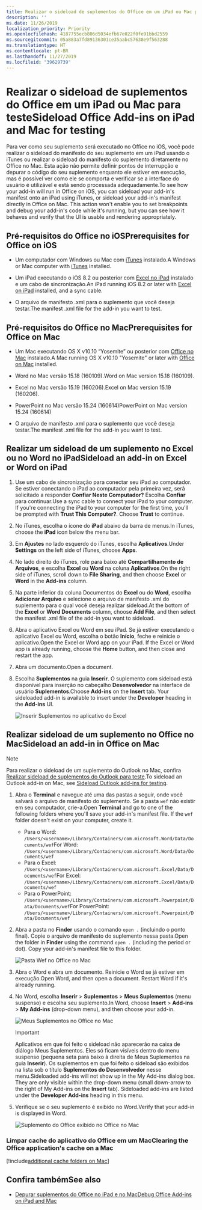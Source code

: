 ```yaml
---
title: Realizar o sideload de suplementos do Office em um iPad ou Mac para teste
description: ''
ms.date: 11/26/2019
localization_priority: Priority
ms.openlocfilehash: 4187755ecb806d5034efb67e022f0fe91bbd2559
ms.sourcegitcommit: 05a883a7fd89136301ce35aabc57638e9f563288
ms.translationtype: HT
ms.contentlocale: pt-BR
ms.lasthandoff: 11/27/2019
ms.locfileid: "39629739"
---
```

# <a name="sideload-office-add-ins-on-ipad-and-mac-for-testing"></a><span data-ttu-id="9b344-102">Realizar o sideload de suplementos do Office em um iPad ou Mac para teste</span><span class="sxs-lookup"><span data-stu-id="9b344-102">Sideload Office Add-ins on iPad and Mac for testing</span></span>

<span data-ttu-id="9b344-p101">Para ver como seu suplemento será executado no Office no iOS, você pode realizar o sideload do manifesto do seu suplemento em um iPad usando o iTunes ou realizar o sideload do manifesto do suplemento diretamente no Office no Mac. Esta ação não permite definir pontos de interrupção e depurar o código do seu suplemento enquanto ele estiver em execução, mas é possível ver como ele se comporta e verificar se a interface do usuário é utilizável e está sendo processada adequadamente.</span><span class="sxs-lookup"><span data-stu-id="9b344-p101">To see how your add-in will run in Office on iOS, you can sideload your add-in's manifest onto an iPad using iTunes, or sideload your add-in's manifest directly in Office on Mac. This action won't enable you to set breakpoints and debug your add-in's code while it's running, but you can see how it behaves and verify that the UI is usable and rendering appropriately.</span></span> 

## <a name="prerequisites-for-office-on-ios"></a><span data-ttu-id="9b344-105">Pré-requisitos do Office no iOS</span><span class="sxs-lookup"><span data-stu-id="9b344-105">Prerequisites for Office on iOS</span></span>

- <span data-ttu-id="9b344-106">Um computador com Windows ou Mac com [iTunes](https://www.apple.com/itunes/download/) instalado.</span><span class="sxs-lookup"><span data-stu-id="9b344-106">A Windows or Mac computer with [iTunes](https://www.apple.com/itunes/download/) installed.</span></span>
    
- <span data-ttu-id="9b344-107">Um iPad executando o iOS 8.2 ou posterior com [Excel no iPad](https://itunes.apple.com/us/app/microsoft-excel/id586683407?mt=8) instalado e um cabo de sincronização.</span><span class="sxs-lookup"><span data-stu-id="9b344-107">An iPad running iOS 8.2 or later with [Excel on iPad](https://itunes.apple.com/us/app/microsoft-excel/id586683407?mt=8) installed, and a sync cable.</span></span>
    
- <span data-ttu-id="9b344-108">O arquivo de manifesto .xml para o suplemento que você deseja testar.</span><span class="sxs-lookup"><span data-stu-id="9b344-108">The manifest .xml file for the add-in you want to test.</span></span>
    

## <a name="prerequisites-for-office-on-mac"></a><span data-ttu-id="9b344-109">Pré-requisitos do Office no Mac</span><span class="sxs-lookup"><span data-stu-id="9b344-109">Prerequisites for Office on Mac</span></span>

- <span data-ttu-id="9b344-110">Um Mac executando OS X v10.10 “Yosemite” ou posterior com [Office no Mac](https://products.office.com/buy/compare-microsoft-office-products?tab=omac) instalado.</span><span class="sxs-lookup"><span data-stu-id="9b344-110">A Mac running OS X v10.10 "Yosemite" or later with [Office on Mac](https://products.office.com/buy/compare-microsoft-office-products?tab=omac) installed.</span></span>
    
- <span data-ttu-id="9b344-111">Word no Mac versão 15.18 (160109).</span><span class="sxs-lookup"><span data-stu-id="9b344-111">Word on Mac version 15.18 (160109).</span></span>
   
- <span data-ttu-id="9b344-112">Excel no Mac versão 15.19 (160206).</span><span class="sxs-lookup"><span data-stu-id="9b344-112">Excel on Mac version 15.19 (160206).</span></span>

- <span data-ttu-id="9b344-113">PowerPoint no Mac versão 15.24 (160614)</span><span class="sxs-lookup"><span data-stu-id="9b344-113">PowerPoint on Mac version 15.24 (160614)</span></span>
    
- <span data-ttu-id="9b344-114">O arquivo de manifesto .xml para o suplemento que você deseja testar.</span><span class="sxs-lookup"><span data-stu-id="9b344-114">The manifest .xml file for the add-in you want to test.</span></span>
    

## <a name="sideload-an-add-in-on-excel-or-word-on-ipad"></a><span data-ttu-id="9b344-115">Realizar um sideload de um suplemento no Excel ou no Word no iPad</span><span class="sxs-lookup"><span data-stu-id="9b344-115">Sideload an add-in on Excel or Word on iPad</span></span>

1. <span data-ttu-id="9b344-p102">Use um cabo de sincronização para conectar seu iPad ao computador. Se estiver conectando o iPad ao computador pela primeira vez, será solicitado a responder **Confiar Neste Computador?** Escolha **Confiar** para continuar.</span><span class="sxs-lookup"><span data-stu-id="9b344-p102">Use a sync cable to connect your iPad to your computer. If you're connecting the iPad to your computer for the first time, you'll be prompted with  **Trust This Computer?**. Choose **Trust** to continue.</span></span>

2. <span data-ttu-id="9b344-119">No iTunes, escolha o ícone do **iPad** abaixo da barra de menus.</span><span class="sxs-lookup"><span data-stu-id="9b344-119">In iTunes, choose the  **iPad** icon below the menu bar.</span></span>

3. <span data-ttu-id="9b344-120">Em **Ajustes** no lado esquerdo do iTunes, escolha **Aplicativos**.</span><span class="sxs-lookup"><span data-stu-id="9b344-120">Under  **Settings** on the left side of iTunes, choose **Apps**.</span></span>

4. <span data-ttu-id="9b344-121">No lado direito do iTunes, role para baixo até **Compartilhamento de Arquivos**, e escolha **Excel** ou **Word** na coluna **Aplicativos**.</span><span class="sxs-lookup"><span data-stu-id="9b344-121">On the right side of iTunes, scroll down to  **File Sharing**, and then choose  **Excel** or **Word** in the **Add-ins** column.</span></span>

5. <span data-ttu-id="9b344-122">Na parte inferior da coluna Documentos do **Excel** ou do **Word**, escolha **Adicionar Arquivo** e selecione o arquivo de manifesto .xml do suplemento para o qual você deseja realizar sideload.</span><span class="sxs-lookup"><span data-stu-id="9b344-122">At the bottom of the  **Excel** or **Word Documents** column, choose **Add File**, and then select the manifest .xml file of the add-in you want to sideload.</span></span> 
    
6. <span data-ttu-id="9b344-p103">Abra o aplicativo Excel ou Word em seu iPad. Se já estiver executando o aplicativo Excel ou Word, escolha o botão **Início**, feche e reinicie o aplicativo.</span><span class="sxs-lookup"><span data-stu-id="9b344-p103">Open the Excel or Word app on your iPad. If the Excel or Word app is already running, choose the  **Home** button, and then close and restart the app.</span></span>
    
7. <span data-ttu-id="9b344-125">Abra um documento.</span><span class="sxs-lookup"><span data-stu-id="9b344-125">Open a document.</span></span>
    
8. <span data-ttu-id="9b344-126">Escolha **Suplementos** na guia **Inserir**. O suplemento com sideload está disponível para inserção no cabeçalho **Desenvolvedor** na interface de usuário **Suplementos**.</span><span class="sxs-lookup"><span data-stu-id="9b344-126">Choose  **Add-ins** on the **Insert** tab. Your sideloaded add-in is available to insert under the **Developer** heading in the **Add-ins** UI.</span></span>
    
    ![Inserir Suplementos no aplicativo do Excel](../images/excel-insert-add-in.png)


## <a name="sideload-an-add-in-in-office-on-mac"></a><span data-ttu-id="9b344-128">Realizar sideload de um suplemento no Office no Mac</span><span class="sxs-lookup"><span data-stu-id="9b344-128">Sideload an add-in in Office on Mac</span></span>

> [!NOTE]
> <span data-ttu-id="9b344-129">Para realizar o sideload de um suplemento do Outlook no Mac, confira [Realizar sideload de suplementos do Outlook para teste](/outlook/add-ins/sideload-outlook-add-ins-for-testing).</span><span class="sxs-lookup"><span data-stu-id="9b344-129">To sideload an Outlook add-in on Mac, see [Sideload Outlook add-ins for testing](/outlook/add-ins/sideload-outlook-add-ins-for-testing).</span></span>

1. <span data-ttu-id="9b344-p104">Abra o **Terminal** e navegue até uma das pastas a seguir, onde você salvará o arquivo de manifesto do suplemento. Se a pasta `wef` não existir em seu computador, crie-a.</span><span class="sxs-lookup"><span data-stu-id="9b344-p104">Open  **Terminal** and go to one of the following folders where you'll save your add-in's manifest file. If the `wef` folder doesn't exist on your computer, create it.</span></span>
    
    - <span data-ttu-id="9b344-132">Para o Word:  `/Users/<username>/Library/Containers/com.microsoft.Word/Data/Documents/wef`</span><span class="sxs-lookup"><span data-stu-id="9b344-132">For Word:  `/Users/<username>/Library/Containers/com.microsoft.Word/Data/Documents/wef`</span></span>    
    - <span data-ttu-id="9b344-133">Para o Excel:  `/Users/<username>/Library/Containers/com.microsoft.Excel/Data/Documents/wef`</span><span class="sxs-lookup"><span data-stu-id="9b344-133">For Excel:  `/Users/<username>/Library/Containers/com.microsoft.Excel/Data/Documents/wef`</span></span>
    - <span data-ttu-id="9b344-134">Para o PowerPoint: `/Users/<username>/Library/Containers/com.microsoft.Powerpoint/Data/Documents/wef`</span><span class="sxs-lookup"><span data-stu-id="9b344-134">For PowerPoint: `/Users/<username>/Library/Containers/com.microsoft.Powerpoint/Data/Documents/wef`</span></span>
    
2. <span data-ttu-id="9b344-p105">Abra a pasta no **Finder** usando o comando `open .` (incluindo o ponto final). Copie o arquivo de manifesto do suplemento nessa pasta.</span><span class="sxs-lookup"><span data-stu-id="9b344-p105">Open the folder in  **Finder** using the command `open .` (including the period or dot). Copy your add-in's manifest file to this folder.</span></span>
    
    ![Pasta Wef no Office no Mac](../images/all-my-files.png)

3. <span data-ttu-id="9b344-p106">Abra o Word e abra um documento. Reinicie o Word se já estiver em execução.</span><span class="sxs-lookup"><span data-stu-id="9b344-p106">Open Word, and then open a document. Restart Word if it's already running.</span></span>
    
4. <span data-ttu-id="9b344-140">No Word, escolha **Inserir** > **Suplementos** > **Meus Suplementos** (menu suspenso) e escolha seu suplemento.</span><span class="sxs-lookup"><span data-stu-id="9b344-140">In Word, choose  **Insert** > **Add-ins** > **My Add-ins** (drop-down menu), and then choose your add-in.</span></span>
    
    ![Meus Suplementos no Office no Mac](../images/my-add-ins-wikipedia.png)

    > [!IMPORTANT]
    > <span data-ttu-id="9b344-p107">Aplicativos em que foi feito o sideload não aparecerão na caixa de diálogo Meus Suplementos. Eles só ficam visíveis dentro do menu suspenso (pequena seta para baixo à direita de Meus Suplementos na guia **Inserir**). Os suplementos em que foi feito o sideload são exibidos na lista sob o título **Suplementos do Desenvolvedor** nesse menu.</span><span class="sxs-lookup"><span data-stu-id="9b344-p107">Sideloaded add-ins will not show up in the My Add-ins dialog box. They are only visible within the drop-down menu (small down-arrow to the right of My Add-ins on the **Insert** tab). Sideloaded add-ins are listed under the **Developer Add-ins** heading in this menu.</span></span> 
    
5. <span data-ttu-id="9b344-145">Verifique se o seu suplemento é exibido no Word.</span><span class="sxs-lookup"><span data-stu-id="9b344-145">Verify that your add-in is displayed in Word.</span></span>
    
    ![Suplemento do Office exibido no Office no Mac](../images/lorem-ipsum-wikipedia.png)
    
### <a name="clearing-the-office-applications-cache-on-a-mac"></a><span data-ttu-id="9b344-147">Limpar cache do aplicativo do Office em um Mac</span><span class="sxs-lookup"><span data-stu-id="9b344-147">Clearing the Office application's cache on a Mac</span></span>

[!include[additional cache folders on Mac](../includes/mac-cache-folders.md)]

## <a name="see-also"></a><span data-ttu-id="9b344-148">Confira também</span><span class="sxs-lookup"><span data-stu-id="9b344-148">See also</span></span>

- [<span data-ttu-id="9b344-149">Depurar suplementos do Office no iPad e no Mac</span><span class="sxs-lookup"><span data-stu-id="9b344-149">Debug Office Add-ins on iPad and Mac</span></span>](debug-office-add-ins-on-ipad-and-mac.md)
